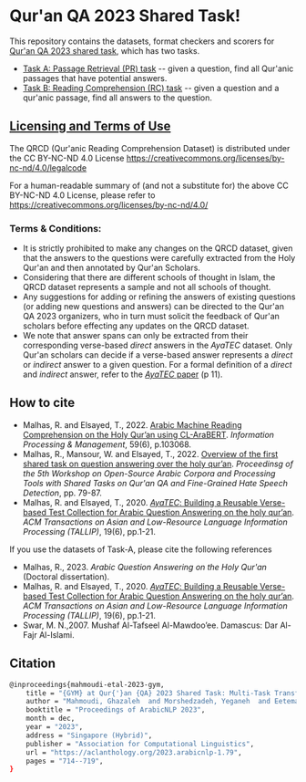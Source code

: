 # Qur'an QA 2023 Shared Task!

This repository contains the datasets, format checkers and scorers for [Qur&#39;an QA 2023 shared task](https://sites.google.com/view/quran-qa-2023), which has two tasks.

- [Task A: Passage Retrieval (PR) task](https://gitlab.com/bigirqu/quran-qa-2023/-/tree/main/Task-A) -- given a question, find all Qur'anic passages that have potential answers.
- [Task B: Reading Comprehension (RC) task](https://gitlab.com/bigirqu/quran-qa-2023/-/tree/main/Task-B) -- given a question and a qur'anic passage, find all answers to the question.

## [Licensing and Terms of Use](https://gitlab.com/bigirqu/quran-qa-2023/-/blob/main/LICENSE)

The QRCD (Qur'anic Reading Comprehension Dataset) is distributed under the CC BY-NC-ND 4.0 License https://creativecommons.org/licenses/by-nc-nd/4.0/legalcode

For a human-readable summary of (and not a substitute for) the above CC BY-NC-ND 4.0 License, please refer to https://creativecommons.org/licenses/by-nc-nd/4.0/

### Terms & Conditions:

- It is strictly prohibited to make any changes on the QRCD dataset, given that the answers to the questions were carefully extracted from the Holy Qur'an and then annotated by Qur'an Scholars.
- Considering that there are different schools of thought in Islam, the QRCD dataset represents a sample and not all schools of thought.
- Any suggestions for adding or refining the answers of existing questions (or adding new questions and answers) can be directed to the Qur'an QA 2023 organizers, who in turn must solicit the feedback of Qur'an scholars before effecting any updates on the QRCD dataset.
- We note that answer spans can only be extracted from their corresponding verse-based *direct* answers in the *AyaTEC* dataset. Only Qur'an scholars can decide if a verse-based answer represents a *direct* or *indirect* answer to a given question. For a formal definition of a *direct* and *indirect* answer, refer to the [*AyaTEC* paper](https://dl.acm.org/doi/abs/10.1145/3400396) (p 11).

## How to cite

* Malhas, R. and Elsayed, T., 2022. [Arabic Machine Reading Comprehension on the Holy Qur’an using CL-AraBERT](https://www.sciencedirect.com/science/article/pii/S0306457322001704). *Information Processing & Management*, 59(6), p.103068.
* Malhas, R., Mansour, W. and Elsayed, T., 2022. [Overview of the first shared task on question answering over the holy
  qur’an](https://aclanthology.org/2022.osact-1.9/). *Proceedinsg of the 5th Workshop on Open-Source Arabic Corpora and Processing Tools with Shared Tasks on Qur'an QA and Fine-Grained Hate Speech Detection*, pp. 79-87.
* Malhas, R. and Elsayed, T., 2020. [*AyaTEC*: Building a Reusable Verse-based Test Collection for Arabic Question Answering on the holy qur’an](https://www.sciencedirect.com/science/article/pii/S0306457322001704). *ACM Transactions on Asian and Low-Resource Language Information Processing (TALLIP)*, 19(6), pp.1-21.

If you use the datasets of Task-A, please cite the following references

* Malhas, R., 2023. *Arabic Question Answering on the Holy Qur'an* (Doctoral dissertation).
* Malhas, R. and Elsayed, T., 2020. [*AyaTEC*: Building a Reusable Verse-based Test Collection for Arabic Question Answering on the holy qur’an](https://www.sciencedirect.com/science/article/pii/S0306457322001704). *ACM Transactions on Asian and Low-Resource Language Information Processing (TALLIP)*, 19(6), pp.1-21.
* Swar, M. N.,2007.  Mushaf Al-Tafseel Al-Mawdoo’ee. Damascus: Dar Al-Fajr Al-Islami.


<!---This repository contains the following:
* The [*QRCD* (Qur'anic Reading Comprehension Dataset)](https://gitlab.com/bigirqu/quranqa/-/tree/main/datasets)
* A [*reader* script](https://gitlab.com/bigirqu/quranqa/-/tree/main/code) for the dataset.
* A [*submission checker* script]( https://gitlab.com/bigirqu/quranqa/-/tree/main/code) for checking the correctness of run files to be submitted. 
* An [*evaluation* (or *scorer*) script]( https://gitlab.com/bigirqu/quranqa/-/tree/main/code).

QRCD is composed of 1,093 tuples of question-passage pairs that are coupled with their extracted answers to constitute 1,337 question-passage-answer triplets. The distribution of the dataset into training, development and test sets is shown below.


| **Dataset** | **%** | **# Question-Passage  Pairs** | **# Question-Passage-Answer  Triplets** |
|-------------|:-----:|:-----------------------------:|:---------------------------------------:|
| Training    |  65%  |              710              |                   861                   |
| Development |  10%  |              109              |                   128                   |
| Test*       |  25%  |              ~~274~~ 238              |                   ~~348~~ 300                   |
| All         |  100% |              1,093            |                  1,337                  |

**For fairness we had to remove some questions and their answers from the test dataset used in the evaluation of the shared task. As such, 238 (instead of 274) question-passage pairs with their corresponding 300 (instead of 348) question-passage-answer triplets were used to evaluate the particpating teams. Nevertheless, we publish both test dataset versions in the [datasets folder](https://gitlab.com/bigirqu/quranqa/-/tree/main/datasets).*   

To simplify the structure of the dataset, each tuple contains one passage, one question and a list that may contain one or more answers to that question, as shown in [this figure](https://gitlab.com/bigirqu/quranqa/-/blob/main/datasets/README.md). 

Each Qur’anic passage in *QRCD* may have more than one occurrence; and each *passage occurrence* is paired with a different question. Likewise, each question in *QRCD* may have more than one occurrence; and each *question occurrence* is paired with a different Qur’anic passage.

The source of the Qur'anic text in QRCD is the [Tanzil project download page](https://tanzil.net/download/), which provides verified versions of the Holy Qur'an in several scripting styles. We have chosen the *simple-clean* text style of Tanzil version 1.0.2. 





## How to cite
If you use the *QRCD* dataset in your research, please cite the following references:
* Rana Malhas and Tamer Elsayed. Arabic Machine Reading Comprehension on the Holy Qur’an using CL-AraBERT. Information Processing & Management, 59(6), p.103068, 2022.
* Rana Malhas and Tamer Elsayed. AyaTEC: Building a Reusable Verse-Based Test Collection for Arabic Question Answering on the Holy Qur’an. ACM Transactions on Asian and Low-Resource Language Information Processing (TALLIP), 19(6), pp.1-21, 2020.
-->


## Citation
```bash
@inproceedings{mahmoudi-etal-2023-gym,
    title = "{GYM} at Qur{'}an {QA} 2023 Shared Task: Multi-Task Transfer Learning for {Q}uranic Passage Retrieval and Question Answering with Large Language Models",
    author = "Mahmoudi, Ghazaleh  and Morshedzadeh, Yeganeh  and Eetemadi, Sauleh",
    booktitle = "Proceedings of ArabicNLP 2023",
    month = dec,
    year = "2023",
    address = "Singapore (Hybrid)",
    publisher = "Association for Computational Linguistics",
    url = "https://aclanthology.org/2023.arabicnlp-1.79",
    pages = "714--719",
}

```
